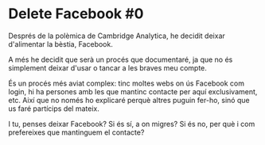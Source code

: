 <!--
tags: [ "facebook", "social networks" ]
date_created: 2018-03-28T23:26:00+02:00
series: [ "Delete Facebook" ]
-->

# Delete Facebook #0

Després de la polèmica de Cambridge Analytica, he decidit deixar d'alimentar la bèstia, Facebook.

A més he decidit que serà un procés que documentaré, ja que no és simplement deixar d'usar o tancar a les braves meu compte.

És un procés més aviat complex: tinc moltes webs on ús Facebook com login, hi ha persones amb les que mantinc contacte per aquí exclusivament, etc. Així que no només ho explicaré perquè altres puguin fer-ho, sinó que us faré partícips del mateix.

I tu, penses deixar Facebook? Si és sí, a on migres? Si és no, per què i com prefereixes que mantinguem el contacte?
